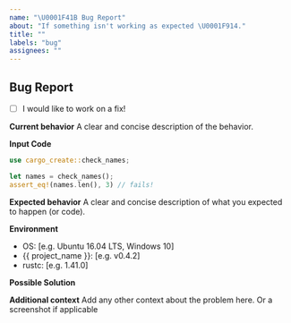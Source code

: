```yaml
---
name: "\U0001F41B Bug Report"
about: "If something isn't working as expected \U0001F914."
title: ""
labels: "bug"
assignees: ""
---
```


## Bug Report

<!-- If you want to help out with a PR, feel free to tick the box below :) -->
- [ ] I would like to work on a fix!

**Current behavior**
A clear and concise description of the behavior.

**Input Code**

```rust
use cargo_create::check_names;

let names = check_names();
assert_eq!(names.len(), 3) // fails!
```

**Expected behavior**
A clear and concise description of what you expected to happen (or code).

**Environment**

- OS: [e.g. Ubuntu 16.04 LTS, Windows 10]
- {{ project_name }}: [e.g. v0.4.2]
- rustc: [e.g. 1.41.0]

**Possible Solution**

<!--- If you have suggestions on a fix for the bug -->

**Additional context**
Add any other context about the problem here. Or a screenshot if applicable
